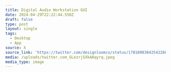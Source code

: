 ```yaml
---
title: Digital Audio Workstation GUI
date: 2024-04-29T22:22:44.550Z
draft: false
type: post
layout: single
tags:
  - Desktop
  - App
source: X
source_link: 'https://twitter.com/designloomco/status/1781090384254226649'
media: /uploads/twitter.com_GLezrjSXkAAqyrq.jpeg
media_type: image
---
```


